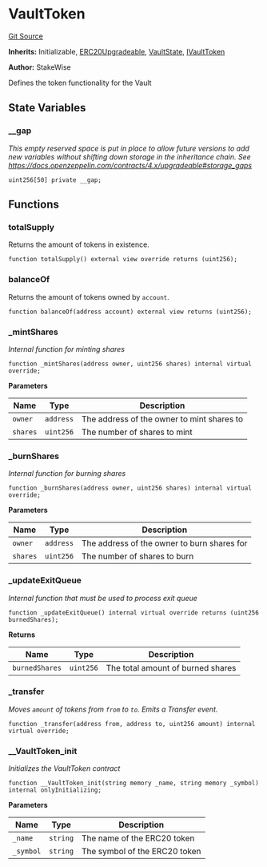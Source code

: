# VaultToken
[Git Source](https://github.com/stakewise/v3-core/blob/c4059a64871829ca60ea58f054baf8eb13d3572a/contracts/vaults/modules/VaultToken.sol)

**Inherits:**
Initializable, [ERC20Upgradeable](/contracts/base/erc20-upgradable.md), [VaultState](/contracts/vaults/modules/VaultState.sol/abstract.VaultState.md), [IVaultToken](/contracts/interfaces/IVaultToken.sol/interface.IVaultToken.md)

**Author:**
StakeWise

Defines the token functionality for the Vault


## State Variables
### __gap
*This empty reserved space is put in place to allow future versions to add new
variables without shifting down storage in the inheritance chain.
See https://docs.openzeppelin.com/contracts/4.x/upgradeable#storage_gaps*


```solidity
uint256[50] private __gap;
```


## Functions
### totalSupply

Returns the amount of tokens in existence.


```solidity
function totalSupply() external view override returns (uint256);
```

### balanceOf

Returns the amount of tokens owned by `account`.


```solidity
function balanceOf(address account) external view returns (uint256);
```

### _mintShares

*Internal function for minting shares*


```solidity
function _mintShares(address owner, uint256 shares) internal virtual override;
```
**Parameters**

|Name|Type|Description|
|----|----|-----------|
|`owner`|`address`|The address of the owner to mint shares to|
|`shares`|`uint256`|The number of shares to mint|


### _burnShares

*Internal function for burning shares*


```solidity
function _burnShares(address owner, uint256 shares) internal virtual override;
```
**Parameters**

|Name|Type|Description|
|----|----|-----------|
|`owner`|`address`|The address of the owner to burn shares for|
|`shares`|`uint256`|The number of shares to burn|


### _updateExitQueue

*Internal function that must be used to process exit queue*


```solidity
function _updateExitQueue() internal virtual override returns (uint256 burnedShares);
```
**Returns**

|Name|Type|Description|
|----|----|-----------|
|`burnedShares`|`uint256`|The total amount of burned shares|


### _transfer

*Moves `amount` of tokens from `from` to `to`.
Emits a Transfer event.*


```solidity
function _transfer(address from, address to, uint256 amount) internal virtual override;
```

### __VaultToken_init

*Initializes the VaultToken contract*


```solidity
function __VaultToken_init(string memory _name, string memory _symbol) internal onlyInitializing;
```
**Parameters**

|Name|Type|Description|
|----|----|-----------|
|`_name`|`string`|The name of the ERC20 token|
|`_symbol`|`string`|The symbol of the ERC20 token|


